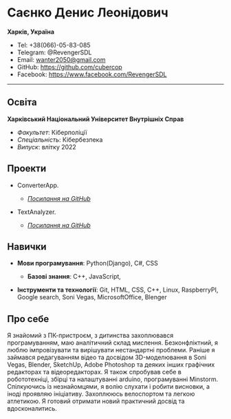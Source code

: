 Саєнко Денис Леонідович
==============

__Харків, Україна__

- Tel: +38(066)-05-83-085
- Telegram: @RevengerSDL
- Email: wanter2050@gmail.com
- GitHub: https://github.com/cubercop
- Facebook: https://www.facebook.com/RevengerSDL

***

## Освіта

__Харківський Національний Університет Внутрішніх Справ__
- _Факультет_: Кіберполіції
- _Спеціальність_: Кібербезпека
- _Випуск_: влітку 2022


## Проекти

- ConverterApp.
	- [_Посилання на GitHub_][ConverterApp]

- TextAnalyzer.
	- [_Посилання на GitHub_][TextAnalyzer] 


## Навички

- __Мови програмування__: Python(Django), C#, CSS
	- __Базові знання__: C++, JavaScript, 

- __Інструменти та технології__: Git, HTML, CSS, C++, Linux, RaspberryPI, Google search, Soni Vegas, MicrosoftOffice, Blenger


## Про себе

Я знайомий з ПК-пристроєм, з дитинства захоплювався програмуванням, маю аналітичний склад мислення. Безконфліктний, я люблю імпровізувати та вирішувати нестандартні проблеми. Раніше я займався редагуванням відео та досвідом 3D-моделювання в Soni Vegas, Blender, SketchUp, Adobe Photoshop та деяких інших графічних редакторах та відеоредакторах. Я також спробував себе в робототехніці, збірці та налаштуванні arduino, програмуванні Minstorm. Спілкуючись із незнайомцями, я волію слухати і робити висновки, а іноді проявляю ініціативу. Захоплююсь велоспортом та легкою атлетикою. Я готовий отримати новий практичний досвід та вдосконалитись. 


[ConverterApp]: https://github.com/Palamariuk/ConverterApp
[TextAnalyzer]: https://github.com/Palamariuk/TextAnalyzer
